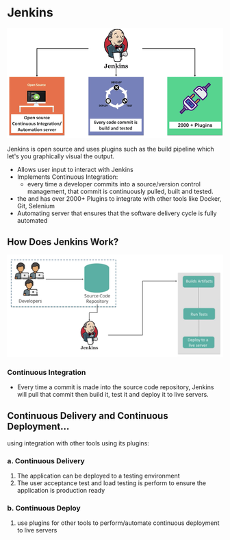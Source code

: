 # Jenkins

![](../../.gitbook/assets/image%20%2833%29.png)

Jenkins is open source and uses plugins such as the build pipeline which let's you graphically visual the output.

* Allows user input to interact with Jenkins
* Implements Continuous Integration:  
  * every time a developer commits into a source/version control management, that commit is continuously pulled, built and tested. 
* the and has over 2000+ Plugins to integrate with other tools like Docker, Git, Selenium
* Automating server that ensures that the software delivery cycle is fully automated

## How Does Jenkins Work?

![](../../.gitbook/assets/image%20%283%29.png)

### Continuous Integration

* Every time a commit is made into the source code repository, Jenkins will pull that commit then build it,  test it and deploy it to live servers.

## Continuous Delivery and Continuous Deployment...

using integration with other tools using its plugins:

### a. Continuous Delivery

1. The application can be deployed to a testing environment
2. The user acceptance test and load testing is perform to ensure the application is production ready

###  b. Continuous Deploy

1. use plugins for other tools to perform/automate continuous deployment to live servers



